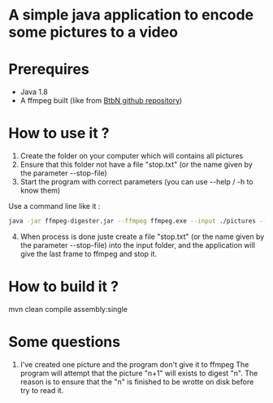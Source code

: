 # A simple java application to encode some pictures to a video

# Prerequires
- Java 1.8
- A ffmpeg built (like from [BtbN github repository](https://github.com/BtbN/FFmpeg-Builds/releases))

# How to use it ?
1. Create the folder on your computer which will contains all pictures
2. Ensure that this folder not have a file "stop.txt" (or the name given by the parameter --stop-file)
3. Start the program with correct parameters (you can use --help / -h to know them)

Use a command line like it :

```bash
java -jar ffmpeg-digester.jar --ffmpeg ffmpeg.exe --input ./pictures --output myVideo.mkv --codec libx264
```

4. When process is done juste create a file "stop.txt" (or the name given by the parameter --stop-file) into the input folder, and the application will give the last frame to ffmpeg and stop it.

# How to build it ?
mvn clean compile assembly:single

# Some questions
1. I've created one picture and the program don't give it to ffmpeg
The program will attempt that the picture "n+1" will exists to digest "n". The reason is to ensure that the "n" is finished to be wrotte on disk before try to read it.
